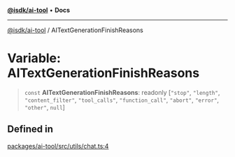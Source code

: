 [**@isdk/ai-tool**](../README.md) • **Docs**

***

[@isdk/ai-tool](../globals.md) / AITextGenerationFinishReasons

# Variable: AITextGenerationFinishReasons

> `const` **AITextGenerationFinishReasons**: readonly [`"stop"`, `"length"`, `"content_filter"`, `"tool_calls"`, `"function_call"`, `"abort"`, `"error"`, `"other"`, `null`]

## Defined in

[packages/ai-tool/src/utils/chat.ts:4](https://github.com/isdk/ai-tool.js/blob/b0813174e9b350ae47231f8e5f885150313123b0/src/utils/chat.ts#L4)
